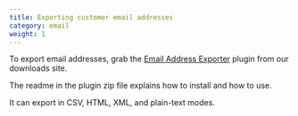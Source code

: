 ```yaml
---
title: Exporting customer email addresses
category: email
weight: 1
---
```


To export email addresses, grab the [Email Address Exporter](https://www.zen-cart.com/downloads.php?do=file&id=6) plugin from our downloads site.

The readme in the plugin zip file explains how to install and how to use.

It can export in CSV, HTML, XML, and plain-text modes.

